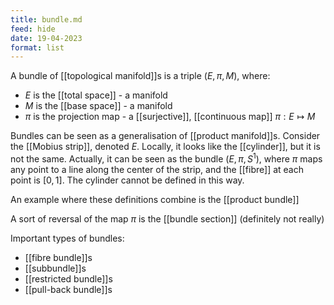```yaml
---
title: bundle.md
feed: hide
date: 19-04-2023
format: list
---
```



A bundle of [[topological manifold]]s is a triple $(E, \pi, M)$, where:
- $E$ is the [[total space]] - a manifold
- $M$ is the [[base space]] - a manifold
- $\pi$ is the projection map - a [[surjective]], [[continuous map]] $\pi: E\mapsto M$

Bundles can be seen as a generalisation of [[product manifold]]s. Consider the [[Mobius strip]], denoted $E$. Locally, it looks like the [[cylinder]], but it is not the same. Actually, it can be seen as the bundle $(E, \pi, S^1)$, where $\pi$ maps any point to a line along the center of the strip, and the [[fibre]] at each point is $[0,1]$. The cylinder cannot be defined in this way.

An example where these definitions combine is the [[product bundle]]

A sort of reversal of the map $\pi$ is the [[bundle section]] (definitely not really)

Important types of bundles:
- [[fibre bundle]]s
- [[subbundle]]s
- [[restricted bundle]]s
- [[pull-back bundle]]s

